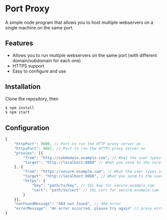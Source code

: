 # Port Proxy
A simple node program that allows you to host multiple webservers on a single machine on the same port.

## Features
- Allows you to run multiple webservers on the same port (with different domain/subdomain for each one)
- HTTPS support
- Easy to configure and use

## Installation
Clone the repository, then
```sh
$ npm install
$ npm start
```

## Configuration
```js
{
	"httpPort": 9000, // Port to run the HTTP proxy server on
	"httpsPort": 9001, // Port to run the HTTPS proxy server on
	"proxies": [{
		"from": "http://subdomain.example.com", // What the user types into the browser
		"target": "http://localhost:8080" // What you send to the sure
	}, {
		"from": "https://secure.example.com", // What the user types in the browser
		"target": "http://localhost:8080", // What you send to the user
		"https": {
			"key": "path/to/key", // SSL key for secure.example.com
			"cert": "path/to/cert" // SSL cert for secure.example.com
		}
	}],
	"notFoundMessage": "404 not found", // 404 error
	"errorMessage": "An error occurred, please try again" // proxy error
}
```
